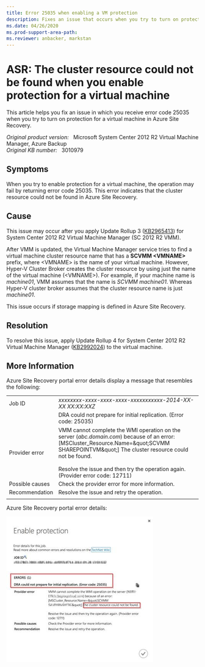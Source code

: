 ```yaml
---
title: Error 25035 when enabling a VM protection
description: Fixes an issue that occurs when you try to turn on protection for a virtual machine in Azure Site Recovery. This triggers error code that indicates cluster resource could not be found.
ms.date: 04/26/2020
ms.prod-support-area-path:
ms.reviewer: anbacker, markstan
---
```

# ASR: The cluster resource could not be found when you enable protection for a virtual machine

This article helps you fix an issue in which you receive error code 25035 when you try to turn on protection for a virtual machine in Azure Site Recovery.

_Original product version:_ &nbsp; Microsoft System Center 2012 R2 Virtual Machine Manager, Azure Backup  
_Original KB number:_ &nbsp; 3010979

## Symptoms

When you try to enable protection for a virtual machine, the operation may fail by returning error code 25035. This error indicates that the cluster resource could not be found in Azure Site Recovery.

## Cause

This issue may occur after you apply Update Rollup 3 ([KB2965413](https://support.microsoft.com/help/2965414)) for System Center 2012 R2 Virtual Machine Manager (SC 2012 R2 VMM).

After VMM is updated, the Virtual Machine Manager service tries to find a virtual machine cluster resource name that has a **SCVMM \<VMNAME>** prefix, where \<VMNAME> is the name of your virtual machine. However, Hyper-V Cluster Broker creates the cluster resource by using just the name of the virtual machine (\<VMNAME>). For example, if your machine name is *machine01*, VMM assumes that the name is *SCVMM machine01*. Whereas Hyper-V cluster broker assumes that the cluster resource name is just *machine01*.

This issue occurs if storage mapping is defined in Azure Site Recovery.

## Resolution

To resolve this issue, apply Update Rollup 4 for System Center 2012 R2 Virtual Machine Manager ([KB2992024](https://support.microsoft.com/help/2992024)) to the virtual machine.

## More Information

Azure Site Recovery portal error details display a message that resembles the following:

|||
|---|---|
|Job ID|*xxxxxxxx-xxxx-xxxx-xxxx-xxxxxxxxxxx-2014-XX-XX XX:XX:XXZ*|
||DRA could not prepare for initial replication. (Error code: 25035)|
|Provider error|VMM cannot complete the WMI operation on the server (*abc.domain.com*) because of an error: [MSCluster_Resource.Name=\&quot;SCVMM SHAREPOINTVM\&quot;] The cluster resource could not be found.<br/><br/>Resolve the issue and then try the operation again. (Provider error code: 12711)|
|Possible causes|Check the provider error for more information.|
|Recommendation|Resolve the issue and retry the operation.|
|||

Azure Site Recovery portal error details:

![Enable protection error details](./media/enable-vm-protection-error-25035/error.png)
